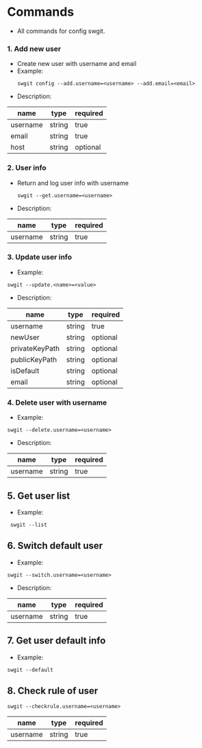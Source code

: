 # Commands
- All commands for config swgit.
### 1. Add new user
- Create new user with username and email
- Example:
    ```
    swgit config --add.username=<username> --add.email=<email>
    ```
- Description:

|name   |type  | required  |
|---|---|---|
| username  |string|true   |
| email | string  | true  |
|  host | string  | optional  |

### 2. User info
- Return and log user info with username

    ```
    swgit --get.username=<username>
    ```
- Description:

|name   |type  | required  |
|---|---|---|
| username  |string|true   |

### 3. Update user info
- Example:
```
swgit --update.<name>=<value>
```
- Description:

|name   |type  | required  |
|---|---|---|
| username  |string|true   |
| newUser  |string|optional   |
| privateKeyPath  |string|optional   |
| publicKeyPath  |string|optional   |
| isDefault  |string|optional   |
| email  |string|optional   |

### 4. Delete user with username
- Example:
```
swgit --delete.username=<username> 
```
- Description:

|name   |type  | required  |
|---|---|---|
| username  |string|true   |


## 5. Get user list
- Example:
```
 swgit --list
```

## 6. Switch default user
- Example:
```
swgit --switch.username=<username>
```
- Description:

|name   |type  | required  |
|---|---|---|
| username  |string|true   |

## 7. Get user default info
- Example:
```
swgit --default
```

## 8. Check rule of user
```
swgit --checkrule.username=<username>
```
|name   |type  | required  |
|---|---|---|
| username  |string|true   |